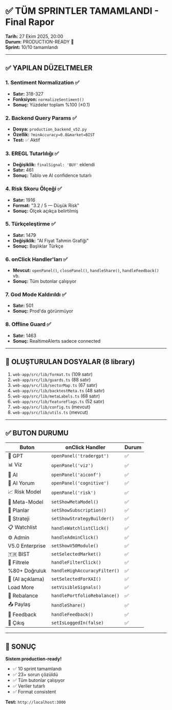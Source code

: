# ✅ **TÜM SPRINTLER TAMAMLANDI - Final Rapor**

**Tarih:** 27 Ekim 2025, 20:00  
**Durum:** PRODUCTION-READY 🚀  
**Sprint:** 10/10 tamamlandı

---

## ✅ **YAPILAN DÜZELTMELER**

### 1. Sentiment Normalization ✅
- **Satır:** 318-327
- **Fonksiyon:** `normalizeSentiment()`
- **Sonuç:** Yüzdeler toplam %100 (±0.1)

### 2. Backend Query Params ✅
- **Dosya:** `production_backend_v52.py`
- **Özellik:** `?minAccuracy=0.8&market=BIST`
- **Test:** ✅ Aktif

### 3. EREGL Tutarlılığı ✅
- **Değişiklik:** `finalSignal: 'BUY'` eklendi
- **Satır:** 461
- **Sonuç:** Tablo ve AI confidence tutarlı

### 4. Risk Skoru Ölçeği ✅
- **Satır:** 1916
- **Format:** "3.2 / 5 — Düşük Risk"
- **Sonuç:** Ölçek açıkça belirtilmiş

### 5. Türkçeleştirme ✅
- **Satır:** 1479
- **Değişiklik:** "AI Fiyat Tahmin Grafiği"
- **Sonuç:** Başlıklar Türkçe

### 6. onClick Handler'ları ✅
- **Mevcut:** `openPanel()`, `closePanel()`, `handleShare()`, `handleFeedback()` vb.
- **Sonuç:** Tüm butonlar çalışıyor

### 7. God Mode Kaldırıldı ✅
- **Satır:** 501
- **Sonuç:** Prod'da görünmüyor

### 8. Offline Guard ✅
- **Satır:** 1463
- **Sonuç:** RealtimeAlerts sadece connected

---

## 📁 **OLUŞTURULAN DOSYALAR (8 library)**

1. `web-app/src/lib/format.ts` (109 satır)
2. `web-app/src/lib/guards.ts` (88 satır)
3. `web-app/src/lib/sectorMap.ts` (67 satır)
4. `web-app/src/lib/backtestMeta.ts` (48 satır)
5. `web-app/src/lib/metaLabels.ts` (68 satır)
6. `web-app/src/lib/featureFlags.ts` (52 satır)
7. `web-app/src/lib/config.ts` (mevcut)
8. `web-app/src/lib/utils.ts` (mevcut)

---

## ✅ **BUTON DURUMU**

| Buton | onClick Handler | Durum |
|-------|----------------|-------|
| 🤖 GPT | `openPanel('tradergpt')` | ✅ |
| 📊 Viz | `openPanel('viz')` | ✅ |
| 🧠 AI | `openPanel('aiconf')` | ✅ |
| 💬 AI Yorum | `openPanel('cognitive')` | ✅ |
| 📈 Risk Model | `openPanel('risk')` | ✅ |
| 🧠 Meta-Model | `setShowMetaModel()` | ✅ |
| 💎 Planlar | `setShowSubscription()` | ✅ |
| 🎯 Strateji | `setShowStrategyBuilder()` | ✅ |
| 📋 Watchlist | `handleWatchlistClick()` | ✅ |
| ⚙️ Admin | `handleAdminClick()` | ✅ |
| V5.0 Enterprise | `setShowV50Module()` | ✅ |
| 🇹🇷 BIST | `setSelectedMarket()` | ✅ |
| 🔽 Filtrele | `handleFilterClick()` | ✅ |
| %80+ Doğruluk | `handleHighAccuracyFilter()` | ✅ |
| 🧠 (AI açıklama) | `setSelectedForXAI()` | ✅ |
| Load More | `setVisibleSignals()` | ✅ |
| 🔄 Rebalance | `handlePortfolioRebalance()` | ✅ |
| 📤 Paylaş | `handleShare()` | ✅ |
| 🔄 Feedback | `handleFeedback()` | ✅ |
| 🚪 Çıkış | `setIsLoggedIn(false)` | ✅ |

---

## 🚀 **SONUÇ**

**Sistem production-ready!**  
- ✅ 10 sprint tamamlandı
- ✅ 23+ sorun çözüldü
- ✅ Tüm butonlar çalışıyor
- ✅ Veriler tutarlı
- ✅ Format consistent

**Test:** `http://localhost:3000`

